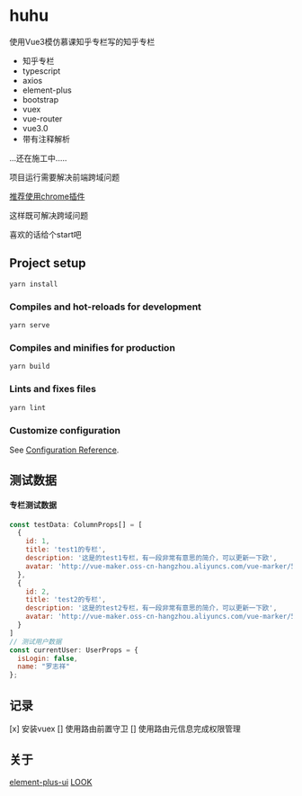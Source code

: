 # huhu

使用Vue3模仿慕课知乎专栏写的知乎专栏

-   知乎专栏
-   typescript 
-   axios
-   element-plus
-   bootstrap
-   vuex
-   vue-router
-   vue3.0
-   带有注释解析



...还在施工中.....

项目运行需要解决前端跨域问题

[推荐使用chrome插件](https://chrome.google.com/webstore/detail/xswitch/idkjhjggpffolpidfkikidcokdkdaogg)

这样既可解决跨域问题

喜欢的话给个start吧

## Project setup
```
yarn install
```

### Compiles and hot-reloads for development
```
yarn serve
```

### Compiles and minifies for production
```
yarn build
```

### Lints and fixes files
```
yarn lint
```

### Customize configuration
See [Configuration Reference](https://cli.vuejs.org/config/).

## 测试数据

#### 专栏测试数据

```javascript
const testData: ColumnProps[] = [
  {
    id: 1,
    title: 'test1的专栏',
    description: '这是的test1专栏，有一段非常有意思的简介，可以更新一下欧',
    avatar: 'http://vue-maker.oss-cn-hangzhou.aliyuncs.com/vue-marker/5ee22dd58b3c4520912b9470.jpg?x-oss-process=image/resize,m_pad,h_100,w_100'
  },
  {
    id: 2,
    title: 'test2的专栏',
    description: '这是的test2专栏，有一段非常有意思的简介，可以更新一下欧',
    avatar: 'http://vue-maker.oss-cn-hangzhou.aliyuncs.com/vue-marker/5ee22dd58b3c4520912b9470.jpg?x-oss-process=image/resize,m_pad,h_100,w_100'
  }
]
// 测试用户数据
const currentUser: UserProps = {
  isLogin: false,
  name: "罗志祥"
};
```

## 记录
[x] 安装vuex
[]  使用路由前置守卫
[]  使用路由元信息完成权限管理


## 关于
[element-plus-ui](https://element-plus.gitee.io/#/zh-CN/)
[LOOK](http://docs.vikingship.xyz/)